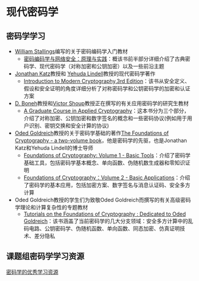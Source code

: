 # 现代密码学

## 密码学学习

+ [William Stallings](http://williamstallings.com/)编写的关于密码编码学入门教材
  + [密码编码学与网络安全：原理与实践](http://williamstallings.com/Cryptography/)：概该书前半部分详细介绍了古典密码学、现代密码学（对称加密和公钥加密）以及一些前沿主题
+ [Jonathan Katz](http://www.cs.umd.edu/~jkatz)教授和 [Yehuda Lindell](http://www.cs.biu.ac.il/~lindell/)教授的现代密码学著作
  + [Introduction to Modern Cryptography,3rd Edition](https://www.cs.umd.edu/~jkatz/imc.html)：该书从安全定义、假设和安全证明的角度详细分析了对称密码学和公钥密码学的加密和认证方案
+ [D. Boneh](https://crypto.stanford.edu/~dabo/)教授和[Victor Shoup](http://www.shoup.net/)教授正在撰写的有关应用密码学的研究生教材
  + [A Graduate Course in Applied Cryptography](https://crypto.stanford.edu/~dabo/pubs/abstracts/bookShoup.html)：这本书分为三个部分，介绍了对称加密、公钥加密和数字签名的概念和一些密码协议(例如用于用户识别、密钥交换和安全计算的协议)
+ [Oded Goldreich](https://www.wisdom.weizmann.ac.il/~oded/homepage.html)教授的关于密码学基础的著作[The Foundations of Cryptography - a two-volume book](https://www.wisdom.weizmann.ac.il/~oded/foc-book.html)，他是密码学的先驱，也是Jonathan Katz和Yehuda Lindell的博士导师
  + [Foundations of Cryptography: Volume 1 - Basic Tools](https://www.wisdom.weizmann.ac.il/~oded/foc-vol1.html)：介绍了密码学基础工具，包括密码学基本概念、单向函数、伪随机数生成器和零知识证明
  + [Foundations of Cryptography：Volume 2 - Basic Applications](https://www.wisdom.weizmann.ac.il/~oded/foc-vol2.html)：介绍了密码学的基本应用，包括加密方案、数字签名与消息认证码、安全多方计算
+ Oded Goldreich教授的学生们为致敬Oded Goldreich而撰写的有关高级密码学理论和计算复杂性的专题教材
  + [Tutorials on the Foundations of Cryptography : Dedicated to Oded Goldreich](https://www.wisdom.weizmann.ac.il/~oded/MC/219.html)：该书涵盖了当前密码学的几大分支领域：安全多方计算中的乱码电路、公钥密码学、伪随机函数、单向函数、同态加密、仿真证明技术、差分隐私


## 课题组密码学学习资源

[密码学的优秀学习资源](https://docs.qq.com/doc/DRGhsR0tuTExwUkFq)
